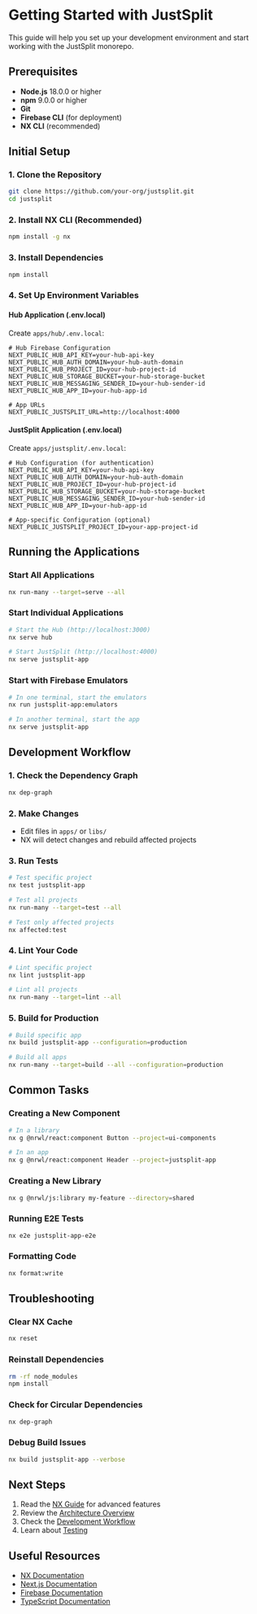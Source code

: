 # Getting Started with JustSplit

This guide will help you set up your development environment and start working with the JustSplit monorepo.

## Prerequisites

- **Node.js** 18.0.0 or higher
- **npm** 9.0.0 or higher
- **Git**
- **Firebase CLI** (for deployment)
- **NX CLI** (recommended)

## Initial Setup

### 1. Clone the Repository
```bash
git clone https://github.com/your-org/justsplit.git
cd justsplit
```

### 2. Install NX CLI (Recommended)
```bash
npm install -g nx
```

### 3. Install Dependencies
```bash
npm install
```

### 4. Set Up Environment Variables

#### Hub Application (.env.local)
Create `apps/hub/.env.local`:
```env
# Hub Firebase Configuration
NEXT_PUBLIC_HUB_API_KEY=your-hub-api-key
NEXT_PUBLIC_HUB_AUTH_DOMAIN=your-hub-auth-domain
NEXT_PUBLIC_HUB_PROJECT_ID=your-hub-project-id
NEXT_PUBLIC_HUB_STORAGE_BUCKET=your-hub-storage-bucket
NEXT_PUBLIC_HUB_MESSAGING_SENDER_ID=your-hub-sender-id
NEXT_PUBLIC_HUB_APP_ID=your-hub-app-id

# App URLs
NEXT_PUBLIC_JUSTSPLIT_URL=http://localhost:4000
```

#### JustSplit Application (.env.local)
Create `apps/justsplit/.env.local`:
```env
# Hub Configuration (for authentication)
NEXT_PUBLIC_HUB_API_KEY=your-hub-api-key
NEXT_PUBLIC_HUB_AUTH_DOMAIN=your-hub-auth-domain
NEXT_PUBLIC_HUB_PROJECT_ID=your-hub-project-id
NEXT_PUBLIC_HUB_STORAGE_BUCKET=your-hub-storage-bucket
NEXT_PUBLIC_HUB_MESSAGING_SENDER_ID=your-hub-sender-id
NEXT_PUBLIC_HUB_APP_ID=your-hub-app-id

# App-specific Configuration (optional)
NEXT_PUBLIC_JUSTSPLIT_PROJECT_ID=your-app-project-id
```

## Running the Applications

### Start All Applications
```bash
nx run-many --target=serve --all
```

### Start Individual Applications
```bash
# Start the Hub (http://localhost:3000)
nx serve hub

# Start JustSplit (http://localhost:4000)
nx serve justsplit-app
```

### Start with Firebase Emulators
```bash
# In one terminal, start the emulators
nx run justsplit-app:emulators

# In another terminal, start the app
nx serve justsplit-app
```

## Development Workflow

### 1. Check the Dependency Graph
```bash
nx dep-graph
```

### 2. Make Changes
- Edit files in `apps/` or `libs/`
- NX will detect changes and rebuild affected projects

### 3. Run Tests
```bash
# Test specific project
nx test justsplit-app

# Test all projects
nx run-many --target=test --all

# Test only affected projects
nx affected:test
```

### 4. Lint Your Code
```bash
# Lint specific project
nx lint justsplit-app

# Lint all projects
nx run-many --target=lint --all
```

### 5. Build for Production
```bash
# Build specific app
nx build justsplit-app --configuration=production

# Build all apps
nx run-many --target=build --all --configuration=production
```

## Common Tasks

### Creating a New Component
```bash
# In a library
nx g @nrwl/react:component Button --project=ui-components

# In an app
nx g @nrwl/react:component Header --project=justsplit-app
```

### Creating a New Library
```bash
nx g @nrwl/js:library my-feature --directory=shared
```

### Running E2E Tests
```bash
nx e2e justsplit-app-e2e
```

### Formatting Code
```bash
nx format:write
```

## Troubleshooting

### Clear NX Cache
```bash
nx reset
```

### Reinstall Dependencies
```bash
rm -rf node_modules
npm install
```

### Check for Circular Dependencies
```bash
nx dep-graph
```

### Debug Build Issues
```bash
nx build justsplit-app --verbose
```

## Next Steps

1. Read the [NX Guide](./nx-guide.md) for advanced features
2. Review the [Architecture Overview](../architecture/overview.md)
3. Check the [Development Workflow](./development-workflow.md)
4. Learn about [Testing](./testing-guide.md)

## Useful Resources

- [NX Documentation](https://nx.dev)
- [Next.js Documentation](https://nextjs.org/docs)
- [Firebase Documentation](https://firebase.google.com/docs)
- [TypeScript Documentation](https://www.typescriptlang.org/docs)